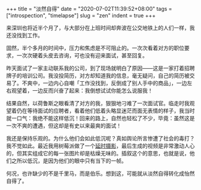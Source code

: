 +++
title = "淡然自得"
date = "2020-07-02T11:39:52+08:00"
tags = ["introspection", "timelapse"]
slug = "zen"
indent = true
+++

来深圳也将近半个月了，与大部分在上班时间却奔波在公交地铁上的人们一样，我还没找到工作。

固然，半个多月的时间中，压力和焦虑是不可阻止的。一次次看着对方的职位要求，一次次硬着头皮去咨询，可也没有迎来面试，甚至回复。

昨天面试了一家主动联系我的公司，到了现场就明白了原因——这是一家打着招聘牌子的培训公司。我没投简历，对方却知道我的信息，毫无疑问，自己的简历被交易了。不爽中，一边内心自嘲「工作没找到，反倒成了别人手中的商品」，一边左右观望着，一边反而兴奋了起来：我倒想试试你能怎么说服我！

结果自然，以荷鲁斯之眼看清了对方的我，狠狠地刁难了一次面试官。临走时我观望着仍在等待面试的应聘者，看着他们低着头略显迷茫而面无表情的样子，我当时就一口气：我绝不能这样低沉！回来的路上，自然也轻松了不少，毕竟：虽然这是一次不爽的遭遇，但这却是有史以来最爽的面试！

我还是保持乐观的。为什么他们会如此低沉呢？真如舆论所言惨遭了社会的毒打？我不觉如此。最近我用树莓派做了一个[延时摄影](/tech/timelapse-with-raspi/)，最后生成的视频是非常激动人心的，但其实组成它的每一张图片却是枯燥无味的。插叙这个的意思，也就是说，他们之所以低沉，是因为他们的眼中只有当下的一帧。

何况，也许缺少的不是千里马，而是伯乐。想到这，可能就从淡然自得转化成怡然自得了。
